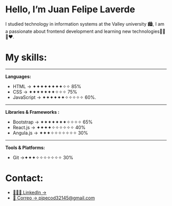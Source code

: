 # Hello, I’m Juan Felipe Laverde
I studied technology in information systems at the Valley university 🏙, I am a passionate about frontend development and learning new technologies👨‍💻🤓❤.

# My skills:

---

**Languages:**

- HTML → ✦✦✦✦✦✦✦✦✧✧ 85%
- CSS    → ✦✦✦✦✦✦✦✧✧✧ 75%
- JavaScript → ✦✦✦✦✦✦✧✧✧✧✧ 60%.

---

**Libraries & Frameworks :**

- Bootstrap → ✦✦✦✦✦✦✦✧✧✧✧ 65%
- React.js → ✦✦✦✦✧✧✧✧✧✧ 40%
- Angula.js → ✦✦✦✧✧✧✧✧✧✧ 30%

---

**Tools & Platforms:**

- Git →✦✦✦✧✧✧✧✧✧✧ 30%

# Contact:

- [👨🏽‍💼 LinkedIn →](https://www.linkedin.com/in/juan-felipe-laverde-bautista-837993217/)
- [📧 Correo → pipecod32145@gmail.com](mailto:pipecod32145@gmail.com)
